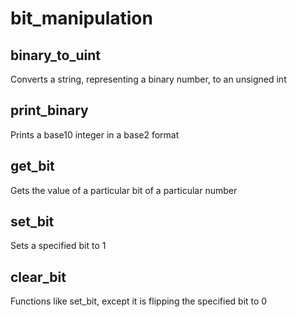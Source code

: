 # bit_manipulation

## binary_to_uint

Converts a string, representing a binary number, to an unsigned int

## print_binary

Prints a base10 integer in a base2 format

## get_bit

Gets the value of a particular bit of a particular number

## set_bit

Sets a specified bit to 1

## clear_bit

Functions like set_bit, except it is flipping the specified bit to 0

